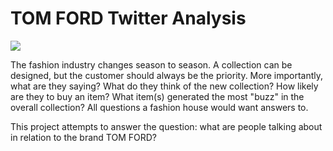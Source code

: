 # TOM FORD Twitter Analysis

![](http://logos-download.com/wp-content/uploads/2016/05/Tom_Ford_logo_black.png)

The fashion industry changes season to season. A collection can be designed, but the customer should always be the priority. More importantly, what are they saying? What do they think of the new collection? How likely are they to buy an item? What item(s) generated the most "buzz" in the overall collection? All questions a fashion house would want answers to.

This project attempts to answer the question: what are people talking about in relation to the brand TOM FORD?
